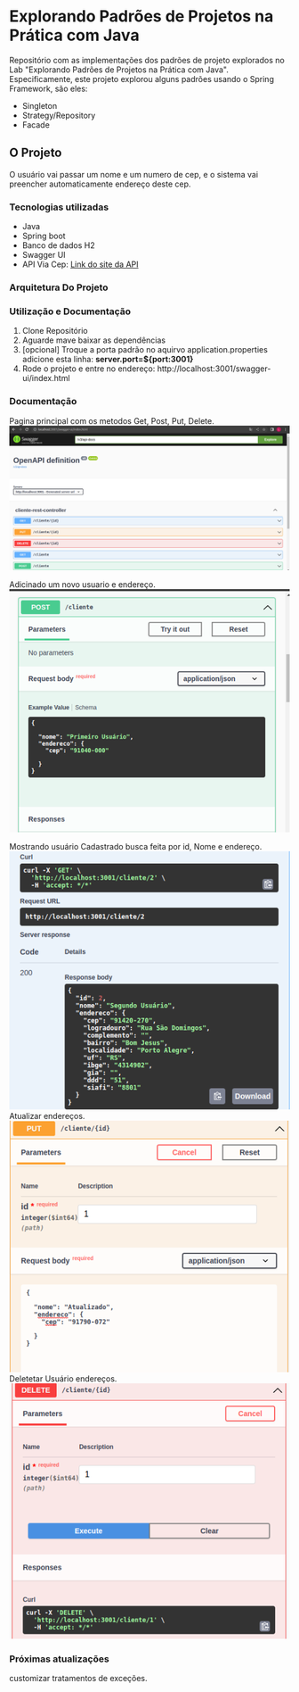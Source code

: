 # Explorando Padrões de Projetos na Prática com Java

Repositório com as implementações dos padrões de projeto explorados no Lab "Explorando Padrões de Projetos na Prática com Java". Especificamente, este projeto explorou alguns padrões usando o Spring Framework, são eles:
- Singleton
- Strategy/Repository
- Facade

## O Projeto
O usuário vai passar um nome e um numero de cep, e o sistema vai preencher automaticamente endereço deste cep.

### Tecnologias utilizadas
- Java
- Spring boot
- Banco de dados H2
- Swagger UI
- API Via Cep: [Link do site da API](https://viacep.com.br/)

### Arquitetura Do Projeto


### Utilização e Documentação
1. Clone Repositório 
2. Aguarde mave baixar as dependências
3. [opcional] Troque a porta padrão no aquirvo application.properties adicione esta linha: **server.port=${port:3001}**
4.  Rode o projeto e entre no endereço: http://localhost:3001/swagger-ui/index.html
### Documentação
Pagina principal com os metodos Get, Post, Put, Delete.<br>
![](/src/main/java/fotos/readme1.png)

Adicinado um novo usuario e endereço.<br>
![](/src/main/java/fotos/POST.png)<br>

Mostrando usuário Cadastrado busca feita por id, Nome e endereço.<br>
![](/src/main/java/fotos/GET-id.png)<br>
Atualizar endereços.<br>
![](/src/main/java/fotos/PUT.png)<br>
Deletetar Usuário endereços.<br>
![](/src/main/java/fotos/DELETE.png)<br>
### Próximas atualizações 
customizar tratamentos de exceções.